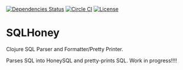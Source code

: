 <!-- [![Downloads](https://versions.deps.co/sqlhoney/sqlhoney/downloads.svg)](https://versions.deps.co/sqlhoney/sqlhoney) -->
[![Dependencies Status](https://versions.deps.co/sqlhoney/sqlhoney/status.svg)](https://versions.deps.co/sqlhoney/sqlhoney)
[![Circle CI](https://circleci.com/gh/sqlhoney/sqlhoney.svg?style=svg)](https://circleci.com/gh/sqlhoney/sqlhoney)
[![License](https://img.shields.io/badge/license-Eclipse%20Public%20License-blue.svg)](https://raw.githubusercontent.com/sqlhoney/sqlhoney/master/LICENSE.txt)
<!-- [![cljdoc badge](https://cljdoc.org/badge/sqlhoney/sqlhoney)](https://cljdoc.org/d/sqlhoney/sqlhoney/CURRENT) -->

<!-- [![Clojars Project](https://clojars.org/sqlhoney/latest-version.svg)](http://clojars.org/sqlhoney) -->

# SQLHoney

Clojure SQL Parser and Formatter/Pretty Printer.

Parses SQL into HoneySQL and pretty-prints SQL. Work in progress!!!!
